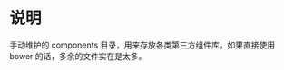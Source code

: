 说明
===================================

手动维护的 components 目录，用来存放各类第三方组件库。如果直接使用 bower 的话，多余的文件实在是太多。
